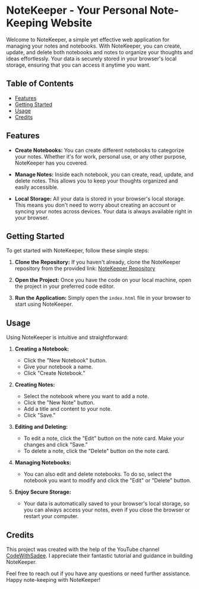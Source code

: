 # NoteKeeper - Your Personal Note-Keeping Website

Welcome to NoteKeeper, a simple yet effective web application for managing your notes and notebooks. With NoteKeeper, you can create, update, and delete both notebooks and notes to organize your thoughts and ideas effortlessly. Your data is securely stored in your browser's local storage, ensuring that you can access it anytime you want.

## Table of Contents
- [Features](#features)
- [Getting Started](#getting-started)
- [Usage](#usage)
- [Credits](#credits)

## Features

- **Create Notebooks:** You can create different notebooks to categorize your notes. Whether it's for work, personal use, or any other purpose, NoteKeeper has you covered.

- **Manage Notes:** Inside each notebook, you can create, read, update, and delete notes. This allows you to keep your thoughts organized and easily accessible.

- **Local Storage:** All your data is stored in your browser's local storage. This means you don't need to worry about creating an account or syncing your notes across devices. Your data is always available right in your browser.

## Getting Started

To get started with NoteKeeper, follow these simple steps:

1. **Clone the Repository:** If you haven't already, clone the NoteKeeper repository from the provided link:
   [NoteKeeper Repository](https://github.com/RijoKsd/NoteKeeper)

2. **Open the Project:** Once you have the code on your local machine, open the project in your preferred code editor.

3. **Run the Application:** Simply open the `index.html` file in your browser to start using NoteKeeper.

## Usage

Using NoteKeeper is intuitive and straightforward:

1. **Creating a Notebook:**
   - Click the "New Notebook" button.
   - Give your notebook a name.
   - Click "Create Notebook."

2. **Creating Notes:**
   - Select the notebook where you want to add a note.
   - Click the "New Note" button.
   - Add a title and content to your note.
   - Click "Save."

3. **Editing and Deleting:**
   - To edit a note, click the "Edit" button on the note card. Make your changes and click "Save."
 	- To delete a note, click the "Delete" button on the note card.

4. **Managing Notebooks:**
   - You can also edit and delete notebooks. To do so, select the notebook you want to modify and click the "Edit" or "Delete" button.

5. **Enjoy Secure Storage:**
   - Your data is automatically saved to your browser's local storage, so you can always access your notes, even if you close the browser or restart your computer.

## Credits

This project was created with the help of the YouTube channel [CodeWithSadee](https://youtu.be/aKP5610AEM4?si=XZh8sw-gkYZwqr44). I appreciate their fantastic tutorial and guidance in building NoteKeeper.

Feel free to reach out if you have any questions or need further assistance. Happy note-keeping with NoteKeeper!
